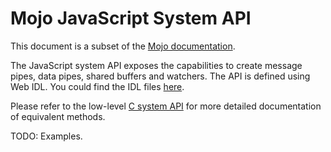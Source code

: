 # Mojo JavaScript System API
This document is a subset of the [Mojo documentation](/mojo).

The JavaScript system API exposes the capabilities to create message pipes, data
pipes, shared buffers and watchers. The API is defined using Web IDL. You could
find the IDL files [here](https://cs.chromium.org/chromium/src/third_party/blink/Source/core/mojo/).

Please refer to the low-level [C system API](/mojo/public/c/system) for more
detailed documentation of equivalent methods.

TODO: Examples.

